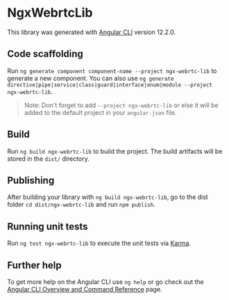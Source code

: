 # NgxWebrtcLib

This library was generated with [Angular CLI](https://github.com/angular/angular-cli) version 12.2.0.

## Code scaffolding

Run `ng generate component component-name --project ngx-webrtc-lib` to generate a new component. You can also use `ng generate directive|pipe|service|class|guard|interface|enum|module --project ngx-webrtc-lib`.
> Note: Don't forget to add `--project ngx-webrtc-lib` or else it will be added to the default project in your `angular.json` file. 

## Build

Run `ng build ngx-webrtc-lib` to build the project. The build artifacts will be stored in the `dist/` directory.

## Publishing

After building your library with `ng build ngx-webrtc-lib`, go to the dist folder `cd dist/ngx-webrtc-lib` and run `npm publish`.

## Running unit tests

Run `ng test ngx-webrtc-lib` to execute the unit tests via [Karma](https://karma-runner.github.io).

## Further help

To get more help on the Angular CLI use `ng help` or go check out the [Angular CLI Overview and Command Reference](https://angular.io/cli) page.
